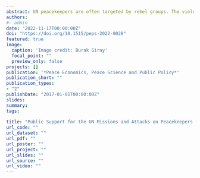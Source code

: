 ```yaml
---
abstract: UN peacekeepers are often targeted by rebel groups. The violence they experience hinders the functionality of peacekeeping operations, constituting a major problem for the UN. What conditions make these attacks more likely? How does the local support for UN peacekeeping operations affect the violence against peacekeepers? Using an original data set that includes local trust sentiments towards MONUSCO's peacekeepers in the Democratic Republic of the Congo from October 2014 to December 2020, this study finds that peacekeepers are attacked more often when they lack local support. In the absence of local support, peacekeepers become vulnerable as they can no longer gather intelligence about rebel activities from the locals and the increased distrust for peacekeepers gives propagandist benefits to rebel groups. This study suggests to the UN that it needs to employ strategies in peacekeeping operations that would legitimize the presence of peacekeepers and cultivate more strengthened civil-military relations. 
authors:
#- admin 
date: "2022-11-17T00:00:00Z" 
doi: "https://doi.org/10.1515/peps-2022-0028"
featured: true
image:
  caption: 'Image credit: Burak Giray'
  focal_point: ""
  preview_only: false
projects: []
publication: '*Peace Economics, Peace Science and Public Policy*'
publication_short: ""
publication_types:  
- "2"
publishDate: "2017-01-01T00:00:00Z"
slides: 
summary: 
tags:
 
title: "Public Support for the UN Missions and Attacks on Peacekeepers: Evidence from the Democratic Republic of the Congo"
url_code: "" 
url_dataset: "" 
url_pdf: ""
url_poster: ""
url_project: ""
url_slides: ""
url_source: ""
url_video: ""
---
```


 

